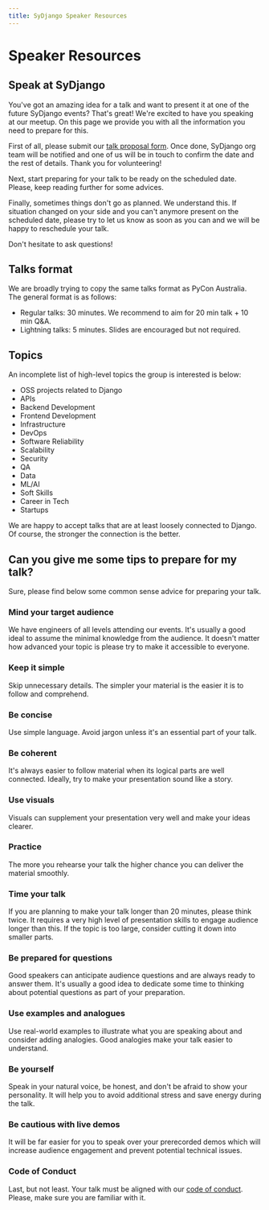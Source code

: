 ```yaml
---
title: SyDjango Speaker Resources
---
```


# Speaker Resources

## Speak at SyDjango

You've got an amazing idea for a talk and want to present it at one of the future SyDjango events?
That's great! We're excited to have you speaking at our meetup. On this page we provide you with all
the information you need to prepare for this.

First of all, please submit our [talk proposal form](https://sydjango.org/propose-talk). Once done,
SyDjango org team will be notified and one of us will be in touch to confirm the date and the rest
of details. Thank you for volunteering!

Next, start preparing for your talk to be ready on the scheduled date. Please, keep reading further
for some advices.

Finally, sometimes things don't go as planned. We understand this. If situation changed on your side
and you can't anymore present on the scheduled date, please try to let us know as soon as you can
and we will be happy to reschedule your talk.

Don't hesitate to ask questions!

## Talks format

We are broadly trying to copy the same talks format as PyCon Australia. The general format is as
follows:

- Regular talks: 30 minutes. We recommend to aim for 20 min talk + 10 min Q&A.
- Lightning talks: 5 minutes. Slides are encouraged but not required.

## Topics

An incomplete list of high-level topics the group is interested is below:

- OSS projects related to Django
- APIs
- Backend Development
- Frontend Development
- Infrastructure
- DevOps
- Software Reliability
- Scalability
- Security
- QA
- Data
- ML/AI
- Soft Skills
- Career in Tech
- Startups

We are happy to accept talks that are at least loosely connected to Django. Of course, the stronger
the connection is the better.

## Can you give me some tips to prepare for my talk?

Sure, please find below some common sense advice for preparing your talk.

### Mind your target audience

We have engineers of all levels attending our events. It's usually a good ideal to assume the
minimal knowledge from the audience. It doesn't matter how advanced your topic is please try to make
it accessible to everyone.

### Keep it simple

Skip unnecessary details. The simpler your material is the easier it is to follow and comprehend.

### Be concise

Use simple language. Avoid jargon unless it's an essential part of your talk.

### Be coherent

It's always easier to follow material when its logical parts are well connected. Ideally, try to
make your presentation sound like a story.

### Use visuals

Visuals can supplement your presentation very well and make your ideas clearer.

### Practice

The more you rehearse your talk the higher chance you can deliver the material smoothly.

### Time your talk

If you are planning to make your talk longer than 20 minutes, please think twice. It requires a very
high level of presentation skills to engage audience longer than this. If the topic is too large,
consider cutting it down into smaller parts.

### Be prepared for questions

Good speakers can anticipate audience questions and are always ready to answer them. It's usually a
good idea to dedicate some time to thinking about potential questions as part of your preparation.

### Use examples and analogues

Use real-world examples to illustrate what you are speaking about and consider adding analogies.
Good analogies make your talk easier to understand.

### Be yourself

Speak in your natural voice, be honest, and don't be afraid to show your personality. It will help
you to avoid additional stress and save energy during the talk.

### Be cautious with live demos

It will be far easier for you to speak over your prerecorded demos which will increase audience
engagement and prevent potential technical issues.

### Code of Conduct

Last, but not least. Your talk must be aligned with our
[code of conduct](https://sydjango.org/code). Please, make sure you are familiar with it.
